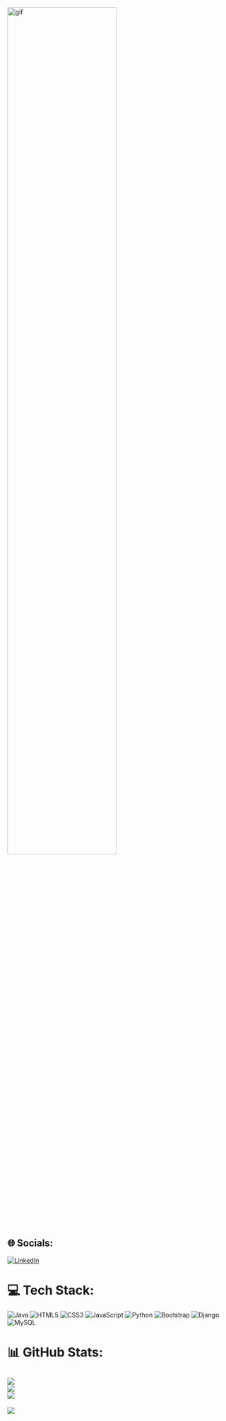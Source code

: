 <img src="https://user-images.githubusercontent.com/74038190/225813708-98b745f2-7d22-48cf-9150-083f1b00d6c9.gif" alt="gif"  width="70%">
<br><br>

## 🌐 Socials:
[![LinkedIn](https://img.shields.io/badge/LinkedIn-%230077B5.svg?logo=linkedin&logoColor=white)](https://www.linkedin.com/in/alibokaei/) 

# 💻 Tech Stack:
![Java](https://img.shields.io/badge/java-%23ED8B00.svg?style=for-the-badge&logo=openjdk&logoColor=white) ![HTML5](https://img.shields.io/badge/html5-%23E34F26.svg?style=for-the-badge&logo=html5&logoColor=white) ![CSS3](https://img.shields.io/badge/css3-%231572B6.svg?style=for-the-badge&logo=css3&logoColor=white) ![JavaScript](https://img.shields.io/badge/javascript-%23323330.svg?style=for-the-badge&logo=javascript&logoColor=%23F7DF1E) ![Python](https://img.shields.io/badge/python-3670A0?style=for-the-badge&logo=python&logoColor=ffdd54) ![Bootstrap](https://img.shields.io/badge/bootstrap-%238511FA.svg?style=for-the-badge&logo=bootstrap&logoColor=white) ![Django](https://img.shields.io/badge/django-%23092E20.svg?style=for-the-badge&logo=django&logoColor=white) ![MySQL](https://img.shields.io/badge/mysql-%2300000f.svg?style=for-the-badge&logo=mysql&logoColor=white) 
# 📊 GitHub Stats:
![](https://github-readme-stats.vercel.app/api?username=AliBokaei&theme=dark&hide_border=true&include_all_commits=true&count_private=true)<br/>
![](https://github-readme-streak-stats.herokuapp.com/?user=AliBokaei&theme=dark&hide_border=true)<br/>
![](https://github-readme-stats.vercel.app/api/top-langs/?username=AliBokaei&theme=dark&hide_border=false&include_all_commits=false&count_private=false&layout=compact)
---
[![](https://visitcount.itsvg.in/api?id=AliBokaei&icon=0&color=12)](https://visitcount.itsvg.in)

<!-- Proudly created with GPRM ( https://gprm.itsvg.in ) -->
